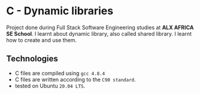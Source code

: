 # C - Dynamic libraries

Project done during Full Stack Software Engineering studies at **ALX AFRICA SE School**. I learnt about dynamic library, also called shared library. I learnt how to create and use them.

## Technologies

- C files are compiled using `gcc 4.8.4`
- C files are written according to the `C90 standard`.
- tested on Ubuntu `20.04 LTS`.
